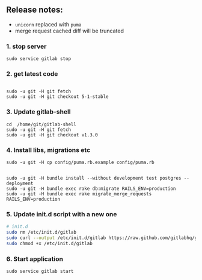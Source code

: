 ## Release notes:

* `unicorn` replaced with `puma`
* merge request cached diff will be truncated

### 1. stop server

    sudo service gitlab stop

### 2. get latest code

```

sudo -u git -H git fetch
sudo -u git -H git checkout 5-1-stable

```

### 3. Update gitlab-shell

```
cd  /home/git/gitlab-shell
sudo -u git -H git fetch
sudo -u git -H git checkout v1.3.0
```

### 4. Install libs, migrations etc

```
sudo -u git -H cp config/puma.rb.example config/puma.rb


sudo -u git -H bundle install --without development test postgres --deployment
sudo -u git -H bundle exec rake db:migrate RAILS_ENV=production
sudo -u git -H bundle exec rake migrate_merge_requests RAILS_ENV=production

```

### 5. Update init.d script with a new one

```bash
# init.d
sudo rm /etc/init.d/gitlab
sudo curl --output /etc/init.d/gitlab https://raw.github.com/gitlabhq/gitlab-recipes/5-1-stable/init.d/gitlab
sudo chmod +x /etc/init.d/gitlab
```

### 6. Start application

    sudo service gitlab start
